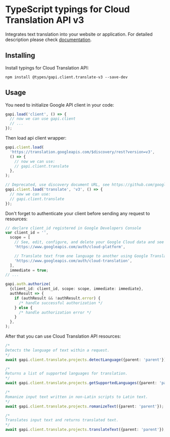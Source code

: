 # TypeScript typings for Cloud Translation API v3

Integrates text translation into your website or application.
For detailed description please check [documentation](https://cloud.google.com/translate/docs/quickstarts).

## Installing

Install typings for Cloud Translation API:

```
npm install @types/gapi.client.translate-v3 --save-dev
```

## Usage

You need to initialize Google API client in your code:

```typescript
gapi.load('client', () => {
  // now we can use gapi.client
  // ...
});
```

Then load api client wrapper:

```typescript
gapi.client.load(
  'https://translation.googleapis.com/$discovery/rest?version=v3',
  () => {
    // now we can use:
    // gapi.client.translate
  },
);
```

```typescript
// Deprecated, use discovery document URL, see https://github.com/google/google-api-javascript-client/blob/master/docs/reference.md#----gapiclientloadname----version----callback--
gapi.client.load('translate', 'v3', () => {
  // now we can use:
  // gapi.client.translate
});
```

Don't forget to authenticate your client before sending any request to resources:

```typescript
// declare client_id registered in Google Developers Console
var client_id = '',
  scope = [
    // See, edit, configure, and delete your Google Cloud data and see the email address for your Google Account.
    'https://www.googleapis.com/auth/cloud-platform',

    // Translate text from one language to another using Google Translate
    'https://www.googleapis.com/auth/cloud-translation',
  ],
  immediate = true;
// ...

gapi.auth.authorize(
  {client_id: client_id, scope: scope, immediate: immediate},
  authResult => {
    if (authResult && !authResult.error) {
      /* handle successful authorization */
    } else {
      /* handle authorization error */
    }
  },
);
```

After that you can use Cloud Translation API resources: <!-- TODO: make this work for multiple namespaces -->

```typescript
/*
Detects the language of text within a request.
*/
await gapi.client.translate.projects.detectLanguage({parent: 'parent'});

/*
Returns a list of supported languages for translation.
*/
await gapi.client.translate.projects.getSupportedLanguages({parent: 'parent'});

/*
Romanize input text written in non-Latin scripts to Latin text.
*/
await gapi.client.translate.projects.romanizeText({parent: 'parent'});

/*
Translates input text and returns translated text.
*/
await gapi.client.translate.projects.translateText({parent: 'parent'});
```
